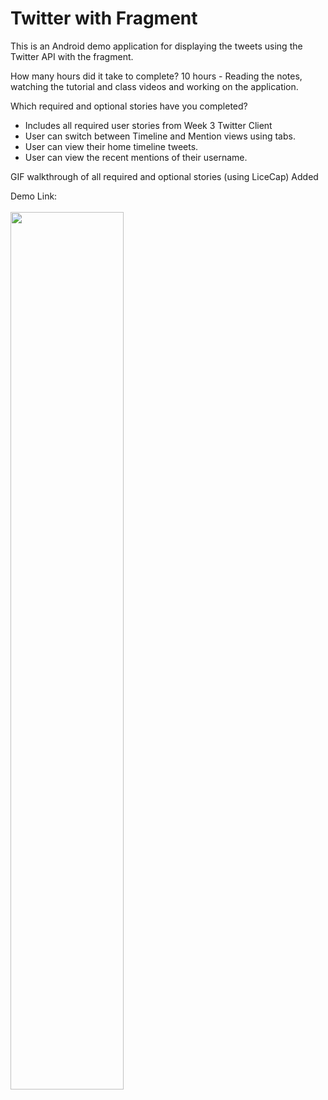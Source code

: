 <h1>Twitter with Fragment</h1>

<p>
This is an Android demo application for displaying the tweets  using the Twitter  API with the fragment.
</p>

<p>
How many hours did it take to complete?
10 hours - Reading the notes, watching the tutorial and class videos and working on the application.
</p>

<p>
Which required and optional stories have you completed?

- Includes all required user stories from Week 3 Twitter Client
- User can switch between Timeline and Mention views using tabs.
- User can view their home timeline tweets.
- User can view the recent mentions of their username.

</p>

</p>
GIF walkthrough of all required and optional stories (using LiceCap)
Added
</p>

<p>
Demo Link: <a href="https://github.com/bhusarisuccess/MySimpleTweet/blob/master/Demo/ComplexUi.gif"> <br> <br>
<img border="0" src="https://github.com/bhusarisuccess/MySimpleTweet/blob/master/Demo/ComplexUi.gif" width="60%" height="60%"> <br>
</a>
</p>
